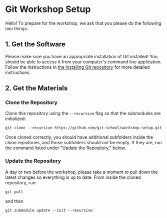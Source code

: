 Git Workshop Setup
==================

Hello! To prepare for the workshop, we ask that you please do the following two things:

## 1. Get the Software

Please make sure you have an appropriate installation of Git installed! You should be able to access it from your computer's command line application. Follow the instructions in [the Installing Git repository](https://github.com/git-school/installing-git) for more detailed instructions.

## 2. Get the Materials

### Clone the Repository

Clone this repository using the `--recursive` flag so that the submodules are initialized:

```
git clone --recursive https://github.com/git-school/workshop-setup.git
```

Once cloned correctly, you should have additional subfolders inside the clone repsitories, and those subfolders should *not* be empty. If they are, run the command listed under "Update the Repository," below.

### Update the Repository

A day or two before the workshop, please take a moment to pull down the latest changes so everything is up to date. From inside the cloned repository, run:

```
git pull
```

and then

```
git submodule update --init --recursive
```
